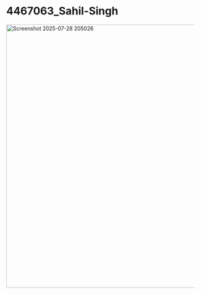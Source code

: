 # 4467063_Sahil-Singh

<img width="1010" height="702" alt="Screenshot 2025-07-28 205026" src="https://github.com/user-attachments/assets/17aeb6c2-c336-4dd4-ad8e-6ed2c6bf9216" />




